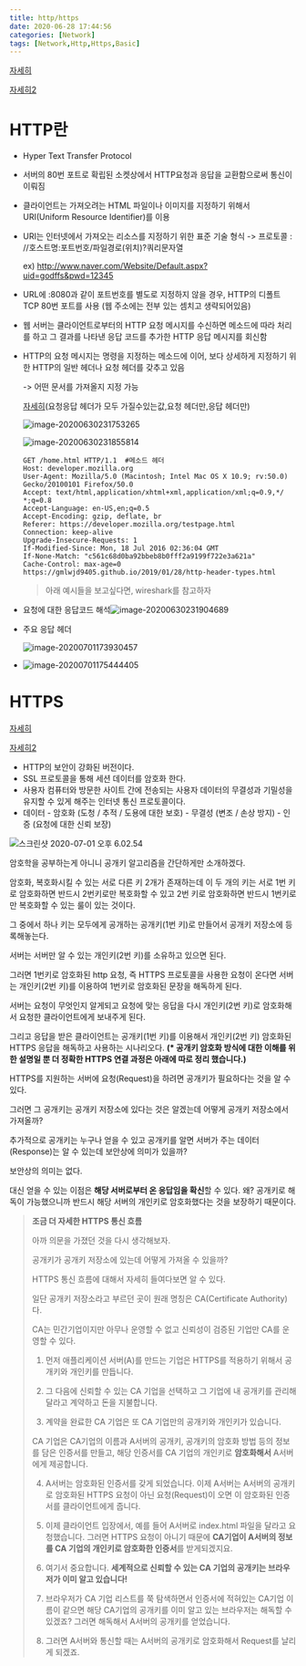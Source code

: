 ```yaml
---
title: http/https
date: 2020-06-28 17:44:56
categories: [Network]
tags: [Network,Http,Https,Basic]
---
```


[자세히](https://aaasssddd25.tistory.com/18?category=617816)

[자세히2](https://gmlwjd9405.github.io/2019/01/28/http-header-types.html)

# HTTP란

- Hyper Text Transfer Protocol

- 서버의 80번 포트로 확립된 소켓상에서 HTTP요청과 응답을 교환함으로써 통신이 이뤄짐

- 클라이언트는 가져오려는 HTML 파일이나 이미지를 지정하기 위해서 URI(Uniform 
   Resource Identifier)를 이용

- URI는 인터넷에서 가져오는 리소스를 지정하기 위한 표준 기술 형식
   -> 프로토콜 : //호스트명:포트번호/파일경로(위치)?쿼리문자열

  ex) http://www.naver.com/Website/Default.aspx?uid=godffs&pwd=12345

- URL에 :8080과 같이 포트번호를 별도로 지정하지 않을 경우, HTTP의 디폴트 TCP 80번
   포트를 사용 (웹 주소에는 전부 있는 셈치고 생략되어있음)

- 웹 서버는 클라이언트로부터의 HTTP 요청 메시지를 수신하면 메소드에 따라 처리를 하고
   그 결과를 나타낸 응답 코드를 추가한 HTTP 응답 메시지를 회신함



- HTTP의 요청 메시지는 명령을 지정하는 메소드에 이어, 보다 상세하게 지정하기 위한
   HTTP의 일반 헤더나 요청 헤더를 갖추고 있음

  -> 어떤 문서를 가져올지 지정 가능

  [자세히](https://gmlwjd9405.github.io/2019/01/28/http-header-types.html)(요청응답 헤더가 모두 가질수있는값,요청 헤더만,응답 헤더만)

  ![image-20200630231753265](https://tva1.sinaimg.cn/large/007S8ZIlgy1ggaoejz00mj30zq0jgn01.jpg)

  ![image-20200630231855814](https://tva1.sinaimg.cn/large/007S8ZIlgy1ggaofl5koej31120jcado.jpg)

  ```
  GET /home.html HTTP/1.1  #메소드 헤더
  Host: developer.mozilla.org
  User-Agent: Mozilla/5.0 (Macintosh; Intel Mac OS X 10.9; rv:50.0) Gecko/20100101 Firefox/50.0
  Accept: text/html,application/xhtml+xml,application/xml;q=0.9,*/ *;q=0.8
  Accept-Language: en-US,en;q=0.5
  Accept-Encoding: gzip, deflate, br
  Referer: https://developer.mozilla.org/testpage.html
  Connection: keep-alive
  Upgrade-Insecure-Requests: 1
  If-Modified-Since: Mon, 18 Jul 2016 02:36:04 GMT
  If-None-Match: "c561c68d0ba92bbeb8b0fff2a9199f722e3a621a"
  Cache-Control: max-age=0
  https://gmlwjd9405.github.io/2019/01/28/http-header-types.html
  ```

  > 아래 예시들을 보고싶다면, wireshark를 참고하자

- 요청에 대한 응답코드 해석![image-20200630231904689](https://tva1.sinaimg.cn/large/007S8ZIlgy1ggaofpzp27j31720gsjvc.jpg)

- 주요 응답 헤더

  ![image-20200701173930457](https://tva1.sinaimg.cn/large/007S8ZIlgy1ggbk8ue8pij31120jc77q.jpg)

- ![image-20200701175444405](https://tva1.sinaimg.cn/large/007S8ZIlgy1ggbkokt6z4j318i0ni0yv.jpg)

# HTTPS

[자세히]([https://medium.com/@shaul1991/%EC%B4%88%EB%B3%B4%EA%B0%9C%EB%B0%9C%EC%9E%90-%EC%9D%BC%EC%A7%80-http-%ED%94%84%EB%A1%9C%ED%86%A0%EC%BD%9C%EC%9D%98-%EC%9D%B4%ED%95%B4-3-https-ssl-%EC%9D%B8%EC%A6%9D%EC%84%9C-ad677cf5492a](https://medium.com/@shaul1991/초보개발자-일지-http-프로토콜의-이해-3-https-ssl-인증서-ad677cf5492a))

[자세히2](https://jeong-pro.tistory.com/89)

- HTTP의 보안이 강화된 버전이다.
- SSL 프로토콜을 통해 세션 데이터를 암호화 한다.
- 사용자 컴퓨터와 방문한 사이트 간에 전송되는 사용자 데이터의 무결성과 기밀성을 유지할 수 있게 해주는 인터넷 통신 프로토콜이다.
- 데이터
  \- 암호화 (도청 / 추적 / 도용에 대한 보호)
  \- 무결성 (변조 / 손상 방지)
  \- 인증 (요청에 대한 신뢰 보장)

![스크린샷 2020-07-01 오후 6.02.54](https://tva1.sinaimg.cn/large/007S8ZIlgy1ggbkx51sraj30xu0hmn7m.jpg)

암호학을 공부하는게 아니니 공개키 알고리즘을 간단하게만 소개하겠다.

암호화, 복호화시킬 수 있는 서로 다른 키 2개가 존재하는데 이 두 개의 키는 서로 1번 키로 암호화하면 반드시 2번키로만 복호화할 수 있고 2번 키로 암호화하면 반드시 1번키로만 복호화할 수 있는 룰이 있는 것이다.

그 중에서 하나 키는 모두에게 공개하는 공개키(1번 키)로 만들어서 공개키 저장소에 등록해놓는다.

서버는 서버만 알 수 있는 개인키(2번 키)를 소유하고 있으면 된다.

그러면 1번키로 암호화된 http 요청, 즉 HTTPS 프로토콜을 사용한 요청이 온다면 서버는 개인키(2번 키)를 이용하여 1번키로 암호화된 문장을 해독하게 된다.

서버는 요청이 무엇인지 알게되고 요청에 맞는 응답을 다시 개인키(2번 키)로 암호화해서 요청한 클라이언트에게 보내주게 된다.

그리고 응답을 받은 클라이언트는 공개키(1번 키)를 이용해서 개인키(2번 키) 암호화된 HTTPS 응답을 해독하고 사용하는 시나리오다. **(\* 공개키 암호화 방식에 대한 이해를 위한 설명일 뿐 더 정확한 HTTPS 연결 과정은 아래에 따로 정리 했습니다.)**

HTTPS를 지원하는 서버에 요청(Request)을 하려면 공개키가 필요하다는 것을 알 수 있다.

그러면 그 공개키는 공개키 저장소에 있다는 것은 알겠는데 어떻게 공개키 저장소에서 가져올까?

추가적으로 공개키는 누구나 얻을 수 있고 공개키를 알면 서버가 주는 데이터(Response)는 알 수 있는데 보안상에 의미가 있을까?

보안상의 의미는 없다.

대신 얻을 수 있는 이점은 **해당 서버로부터 온 응답임을 확신**할 수 있다. 왜? 공개키로 해독이 가능했으니까 반드시 해당 서버의 개인키로 암호화했다는 것을 보장하기 때문이다.

>**조금 더 자세한 HTTPS 통신 흐름**
>
>아까 의문을 가졌던 것을 다시 생각해보자.
>
>공개키가 공개키 저장소에 있는데 어떻게 가져올 수 있을까?
>
>HTTPS 통신 흐름에 대해서 자세히 들여다보면 알 수 있다.
>
>일단 공개키 저장소라고 부르던 곳이 원래 명칭은 CA(Certificate Authority)다.
>
>CA는 민간기업이지만 아무나 운영할 수 없고 신뢰성이 검증된 기업만 CA를 운영할 수 있다.
>
>1. 먼저 애플리케이션 서버(A)를 만드는 기업은 HTTPS를 적용하기 위해서 공개키와 개인키를 만듭니다.
>
>2. 그 다음에 신뢰할 수 있는 CA 기업을 선택하고 그 기업에 내 공개키를 관리해달라고 계약하고 돈을 지불합니다.
>
>3. 계약을 완료한 CA 기업은 또 CA 기업만의 공개키와 개인키가 있습니다.
>
>   CA 기업은 CA기업의 이름과 A서버의 공개키, 공개키의 암호화 방법 등의 정보를 담은 인증서를 만들고, 해당 인증서를 CA 기업의 개인키로 **암호화해서** A서버에게 제공합니다.
>
>4. A서버는 암호화된 인증서를 갖게 되었습니다. 이제 A서버는 A서버의 공개키로 암호화된 HTTPS 요청이 아닌 요청(Request)이 오면 이 암호화된 인증서를 클라이언트에게 줍니다.
>
>5. 이제 클라이언트 입장에서, 예를 들어 A서버로 index.html 파일을 달라고 요청했습니다. 그러면 HTTPS 요청이 아니기 때문에 **CA기업이 A서버의 정보를 CA 기업의 개인키로 암호화한 인증서**를 받게되겠지요.
>
>6. 여기서 중요합니다. **세계적으로 신뢰할 수 있는 CA 기업의 공개키는 브라우저가 이미 알고 있습니다!**
>
>7. 브라우저가 CA 기업 리스트를 쭉 탐색하면서 인증서에 적혀있는 CA기업 이름이 같으면 해당 CA기업의 공개키를 이미 알고 있는 브라우저는 해독할 수 있겠죠? 그러면 해독해서 A서버의 공개키를 얻었습니다.
>
>8. 그러면 A서버와 통신할 때는 A서버의 공개키로 암호화해서 Request를 날리게 되겠죠.

